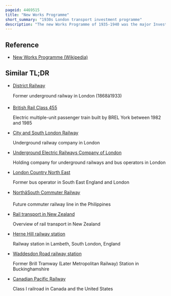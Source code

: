 ```yaml
---
pageid: 4469515
title: "New Works Programme"
short_summary: "1930s London transport investment programme"
description: "The new Works Programme of 1935-1940 was the major Investment Programme delivered by London Passenger transport Board commonly known as London Transport which had been created in 1933 to coordinate underground Railway Tram Trolleybus and Bus Services in the Capital and surrounding Areas. The Programme was meant to develop many Aspects of public Transport Services operated by the Lptb and suburban Rail Services of the great western Railway and London and north eastern Railway. The Investment was largely supported by Government Assistance as well as by the Issue of financial Bonds and estimated to cost 42286000 in 1936."
---
```


## Reference

- [New Works Programme (Wikipedia)](https://en.wikipedia.org/?curid=4469515)

## Similar TL;DR

- [District Railway](/tldr/en/district-railway)

  Former underground railway in London (1868â1933)

- [British Rail Class 455](/tldr/en/british-rail-class-455)

  Electric multiple-unit passenger train built by BREL York between 1982 and 1985

- [City and South London Railway](/tldr/en/city-and-south-london-railway)

  Underground railway company in London

- [Underground Electric Railways Company of London](/tldr/en/underground-electric-railways-company-of-london)

  Holding company for underground railways and bus operators in London

- [London Country North East](/tldr/en/london-country-north-east)

  Former bus operator in South East England and London

- [NorthâSouth Commuter Railway](/tldr/en/northsouth-commuter-railway)

  Future commuter railway line in the Philippines

- [Rail transport in New Zealand](/tldr/en/rail-transport-in-new-zealand)

  Overview of rail transport in New Zealand

- [Herne Hill railway station](/tldr/en/herne-hill-railway-station)

  Railway station in Lambeth, South London, England

- [Waddesdon Road railway station](/tldr/en/waddesdon-road-railway-station)

  Former Brill Tramway (Later Metropolitan Railway) Station in Buckinghamshire

- [Canadian Pacific Railway](/tldr/en/canadian-pacific-railway)

  Class I railroad in Canada and the United States
